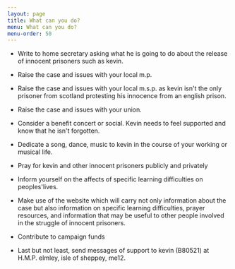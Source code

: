 ```yaml
---
layout: page
title: What can you do?
menu: What can you do?
menu-order: 50
---
```

* Write to home secretary asking what he is going to do about the release of innocent prisoners such as kevin.

* Raise the case and issues with your local m.p.

* Raise the case and issues with your local m.s.p. as kevin isn't the only prisoner from scotland protesting his innocence from an english prison.

* Raise the case and issues with your union.

* Consider a benefit concert or social. Kevin needs to feel supported and know that he isn't forgotten.

* Dedicate a song, dance, music to kevin in the course of your working or musical life.

* Pray for kevin and other innocent prisoners publicly and privately

* Inform yourself on the affects of specific learning difficulties on peoples'lives.

* Make use of the website which will carry not only information about the case but also information on specific learning difficulties, prayer resources, and information that may be useful to other people involved in the struggle of innocent prisoners.

* Contribute to campaign funds

* Last but not least, send messages of support to kevin (B80521) at H.M.P. elmley, isle of sheppey, me12.